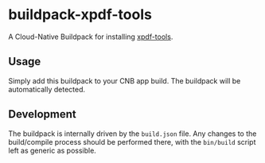 # buildpack-xpdf-tools

A Cloud-Native Buildpack for installing [xpdf-tools](https://www.xpdfreader.com/download.html).

## Usage

Simply add this buildpack to your CNB app build. The buildpack will be automatically detected.

## Development

The buildpack is internally driven by the `build.json` file. Any changes to the build/compile process should be performed there, with the `bin/build` script left as generic as possible.
